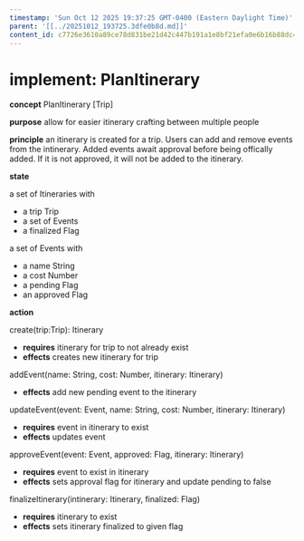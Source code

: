 ```yaml
---
timestamp: 'Sun Oct 12 2025 19:37:25 GMT-0400 (Eastern Daylight Time)'
parent: '[[../20251012_193725.3dfe0b8d.md]]'
content_id: c7726e3610a89ce78d831be21d42c447b191a1e8bf21efa0e6b16b88dc405f3b
---
```


# implement: PlanItinerary

**concept** PlanItinerary \[Trip]

**purpose** allow for easier itinerary crafting between multiple people

**principle** an itinerary is created for a trip. Users can add and remove events from
the intinerary. Added events await approval before being offically added. If it is not
approved, it will not be added to the itinerary.

**state**

a set of Itineraries with

* a trip Trip
* a set of Events
* a finalized Flag

a set of Events with

* a name String
* a cost Number
* a pending Flag
* an approved Flag

**action**

create(trip:Trip): Itinerary

* **requires** itinerary for trip to not already exist
* **effects** creates new itinerary for trip

addEvent(name: String, cost: Number, itinerary: Itinerary)

* **effects** add new pending event to the itinerary

updateEvent(event: Event, name: String, cost: Number, itinerary: Itinerary)

* **requires** event in itinerary to exist
* **effects** updates event

approveEvent(event: Event, approved: Flag, itinerary: Itinerary)

* **requires** event to exist in itinerary
* **effects** sets approval flag for itinerary and update pending to false

finalizeItinerary(intinerary: Itinerary, finalized: Flag)

* **requires** itinerary to exist
* **effects** sets itinerary finalized to given flag
